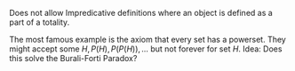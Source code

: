 

Does not allow Impredicative definitions where an object is defined as a part of a totality.

The most famous example is the axiom that every set has a powerset. They might accept some $H, P(H), P(P(H)),\dots$ but not forever for set $H$. 
Idea: Does this solve the Burali-Forti Paradox?